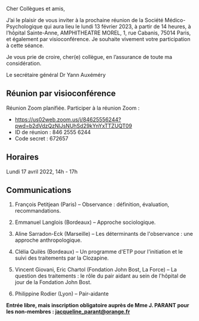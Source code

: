 Cher Collègues et amis,

J’ai le plaisir de vous inviter à la prochaine réunion de la Société Médico-Psychologique qui aura lieu le lundi 13 février 2023, à partir de 14 heures, à l’hôpital Sainte-Anne, AMPHITHEATRE MOREL, 1, rue Cabanis, 75014 Paris, et également par visioconférence. Je souhaite vivement votre participation à cette séance.

Je vous prie de croire, cher(e) collègue, en l’assurance de toute ma considération.

Le secrétaire général
Dr Yann Auxéméry

## Réunion par visioconférence
Réunion Zoom planifiée.
Participer à la réunion Zoom :
- https://us02web.zoom.us/j/84625556244?pwd=b2dVdzQzNlJsNUhSd29kYnYxTTZUQT09
- ID de réunion : 846 2555 6244
- Code secret : 672657

## Horaires
Lundi 17 avril 2022, 14h - 17h

## Communications

1. François Petitjean (Paris) – Observance : définition, évaluation,
recommandations.

2. Emmanuel Langlois (Bordeaux) – Approche sociologique.

3. Aline Sarradon-Eck (Marseille) – Les déterminants de l&#39;observance : une
approche anthropologique.

4. Clélia Quilès (Bordeaux) – Un programme d&#39;ETP pour l&#39;initiation et le suivi
des traitements par la Clozapine.

5. Vincent Giovani, Eric Chartol (Fondation John Bost, La Force) – La question
des traitements : le rôle du pair aidant au sein de l&#39;hôpital de jour de la
Fondation John Bost.

6. Philippine Rodier (Lyon) – Pair-aidante

**Entrée libre, mais inscription obligatoire auprès de Mme J. PARANT pour les non-membres : jacqueline_parant@orange.fr**
